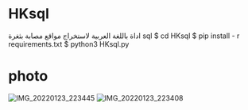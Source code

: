 # HKsql
اداة باللغة العربية لاستخراج مواقع مصابة بثغرة sql
$ cd HKsql
$ pip install - r requirements.txt
$ python3 HKsql.py
# photo
![IMG_20220123_223445](https://user-images.githubusercontent.com/57058476/150697158-3efd3bc1-aba3-436a-b7fe-d8744911de86.jpg)
![IMG_20220123_223408](https://user-images.githubusercontent.com/57058476/150697425-165cc93c-3028-43e5-938c-8a390233a824.jpg)
